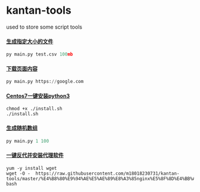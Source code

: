 # kantan-tools
used to store some script tools

#### [生成指定大小的文件](https://github.com/m18018230731/kantan-tools/tree/master/%E7%94%9F%E6%88%90%E6%8C%87%E5%AE%9A%E5%A4%A7%E5%B0%8F%E7%9A%84%E6%96%87%E4%BB%B6)
```python
py main.py test.csv 100mb
```

#### [下载页面内容](https://github.com/m18018230731/kantan-tools/tree/master/%E4%B8%8B%E8%BD%BD%E9%A1%B5%E9%9D%A2%E5%86%85%E5%AE%B9)
```python
py main.py https://google.com
```

#### [Centos7一键安装python3](https://github.com/m18018230731/kantan-tools/tree/master/Centos7%E4%B8%80%E9%94%AE%E5%AE%89%E8%A3%85python3)
```linux
chmod +x ./install.sh
./install.sh
```

#### [生成随机数组](https://github.com/m18018230731/kantan-tools/tree/master/%E7%94%9F%E6%88%90%E9%9A%8F%E6%9C%BA%E6%95%B0%E7%BB%84)
```python
py main.py 1 100
```

#### [一键反代并安装代理软件](https://github.com/m18018230731/kantan-tools/tree/master/%E4%B8%80%E9%94%AE%E5%AE%89%E8%A3%85nginx%E5%8F%8D%E4%BB%A3steam%20%E5%B9%B6%E5%AE%89%E8%A3%85socks%E5%92%8Chttp%E4%BB%A3%E7%90%86)
```linux
yum -y install wget
wget -O -  https://raw.githubusercontent.com/m18018230731/kantan-tools/master/%E4%B8%80%E9%94%AE%E5%AE%89%E8%A3%85nginx%E5%8F%8D%E4%BB%A3steam%20%E5%B9%B6%E5%AE%89%E8%A3%85socks%E5%92%8Chttp%E4%BB%A3%E7%90%86/oneclick.sh| bash
```
